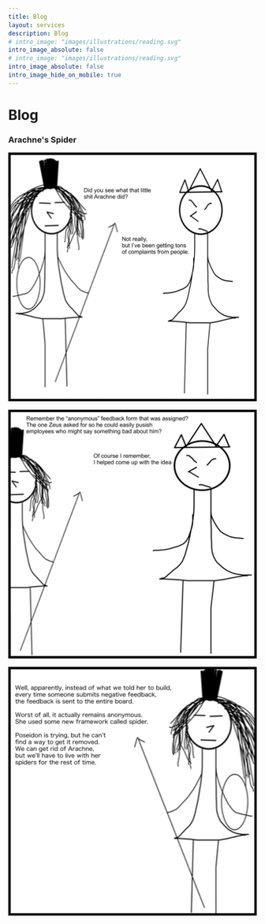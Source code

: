 ```yaml
---
title: Blog
layout: services
description: Blog
# intro_image: "images/illustrations/reading.svg"
intro_image_absolute: false
# intro_image: "images/illustrations/reading.svg"
intro_image_absolute: false
intro_image_hide_on_mobile: true
---
```


# Blog

### Arachne's Spider

<span class = 'blog'>
<img class = 'comic' src='/assets/cartoon/022/022-01.jpg'> <br />

<img class = 'comic' src='/assets/cartoon/022/022-02.jpg'>  <br />

<img class = 'comic' src='/assets/cartoon/022/022-03.jpg'> 


